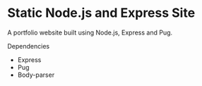 # Static Node.js and Express Site

A portfolio website built using Node.js, Express and Pug.

Dependencies

- Express
- Pug
- Body-parser
